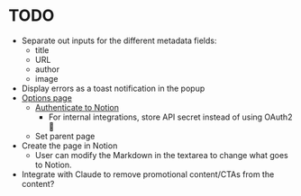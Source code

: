 # TODO

- Separate out inputs for the different metadata fields:
  - title
  - URL
  - author
  - image
- Display errors as a toast notification in the popup
- [Options page](https://developer.mozilla.org/en-US/docs/Mozilla/Add-ons/WebExtensions/user_interface/Options_pages)
  - [Authenticate to Notion](https://developers.notion.com/docs/create-a-notion-integration)
    - For internal integrations, store API secret instead of using OAuth2 🤔
  - Set parent page
- Create the page in Notion
  - User can modify the Markdown in the textarea to change what goes to Notion.
- Integrate with Claude to remove promotional content/CTAs from the content?
